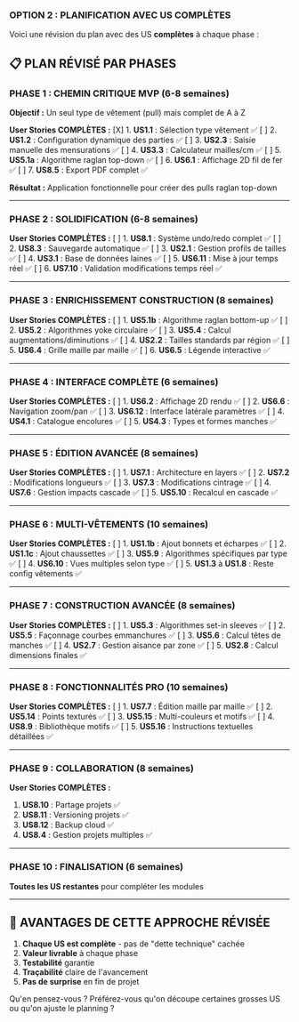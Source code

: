 

### **OPTION 2 : PLANIFICATION AVEC US COMPLÈTES**

Voici une révision du plan avec des US **complètes** à chaque phase :

## 📋 **PLAN RÉVISÉ PAR PHASES**

### **PHASE 1 : CHEMIN CRITIQUE MVP (6-8 semaines)**
**Objectif :** Un seul type de vêtement (pull) mais complet de A à Z

**User Stories COMPLÈTES :**
[X] 1. **US1.1** : Sélection type vêtement ✅
[ ] 2. **US1.2** : Configuration dynamique des parties ✅
[ ] 3. **US2.3** : Saisie manuelle des mensurations ✅
[ ] 4. **US3.3** : Calculateur mailles/cm ✅
[ ] 5. **US5.1a** : Algorithme raglan top-down ✅
[ ] 6. **US6.1** : Affichage 2D fil de fer ✅
[ ] 7. **US8.5** : Export PDF complet ✅

**Résultat :** Application fonctionnelle pour créer des pulls raglan top-down

---

### **PHASE 2 : SOLIDIFICATION (6-8 semaines)**
**User Stories COMPLÈTES :**
[ ] 1. **US8.1** : Système undo/redo complet ✅
[ ] 2. **US8.3** : Sauvegarde automatique ✅
[ ] 3. **US2.1** : Gestion profils de tailles ✅
[ ] 4. **US3.1** : Base de données laines ✅
[ ] 5. **US6.11** : Mise à jour temps réel ✅
[ ] 6. **US7.10** : Validation modifications temps réel ✅

---

### **PHASE 3 : ENRICHISSEMENT CONSTRUCTION (8 semaines)**
**User Stories COMPLÈTES :**
[ ] 1. **US5.1b** : Algorithme raglan bottom-up ✅
[ ] 2. **US5.2** : Algorithmes yoke circulaire ✅
[ ] 3. **US5.4** : Calcul augmentations/diminutions ✅
[ ] 4. **US2.2** : Tailles standards par région ✅
[ ] 5. **US6.4** : Grille maille par maille ✅
[ ] 6. **US6.5** : Légende interactive ✅

---

### **PHASE 4 : INTERFACE COMPLÈTE (6 semaines)**
**User Stories COMPLÈTES :**
[ ] 1. **US6.2** : Affichage 2D rendu ✅
[ ] 2. **US6.6** : Navigation zoom/pan ✅
[ ] 3. **US6.12** : Interface latérale paramètres ✅
[ ] 4. **US4.1** : Catalogue encolures ✅
[ ] 5. **US4.3** : Types et formes manches ✅

---

### **PHASE 5 : ÉDITION AVANCÉE (8 semaines)**
**User Stories COMPLÈTES :**
[ ] 1. **US7.1** : Architecture en layers ✅
[ ] 2. **US7.2** : Modifications longueurs ✅
[ ] 3. **US7.3** : Modifications cintrage ✅
[ ] 4. **US7.6** : Gestion impacts cascade ✅
[ ] 5. **US5.10** : Recalcul en cascade ✅

---

### **PHASE 6 : MULTI-VÊTEMENTS (10 semaines)**
**User Stories COMPLÈTES :**
[ ] 1. **US1.1b** : Ajout bonnets et écharpes ✅
[ ] 2. **US1.1c** : Ajout chaussettes ✅
[ ] 3. **US5.9** : Algorithmes spécifiques par type ✅
[ ] 4. **US6.10** : Vues multiples selon type ✅
[ ] 5. **US1.3** à **US1.8** : Reste config vêtements ✅

---

### **PHASE 7 : CONSTRUCTION AVANCÉE (8 semaines)**
**User Stories COMPLÈTES :**
[ ] 1. **US5.3** : Algorithmes set-in sleeves ✅
[ ] 2. **US5.5** : Façonnage courbes emmanchures ✅
[ ] 3. **US5.6** : Calcul têtes de manches ✅
[ ] 4. **US2.7** : Gestion aisance par zone ✅
[ ] 5. **US2.8** : Calcul dimensions finales ✅

---

### **PHASE 8 : FONCTIONNALITÉS PRO (10 semaines)**
**User Stories COMPLÈTES :**
[ ] 1. **US7.7** : Édition maille par maille ✅
[ ] 2. **US5.14** : Points texturés ✅
[ ] 3. **US5.15** : Multi-couleurs et motifs ✅
[ ] 4. **US8.9** : Bibliothèque motifs ✅
[ ] 5. **US5.16** : Instructions textuelles détaillées ✅

---

### **PHASE 9 : COLLABORATION (8 semaines)**
**User Stories COMPLÈTES :**
1. **US8.10** : Partage projets ✅
2. **US8.11** : Versioning projets ✅
3. **US8.12** : Backup cloud ✅
4. **US8.4** : Gestion projets multiples ✅

---

### **PHASE 10 : FINALISATION (6 semaines)**
**Toutes les US restantes** pour compléter les modules

---

## 🎯 **AVANTAGES DE CETTE APPROCHE RÉVISÉE**

1. **Chaque US est complète** - pas de "dette technique" cachée
2. **Valeur livrable** à chaque phase
3. **Testabilité** garantie
4. **Traçabilité** claire de l'avancement
5. **Pas de surprise** en fin de projet

Qu'en pensez-vous ? Préférez-vous qu'on découpe certaines grosses US ou qu'on ajuste le planning ?